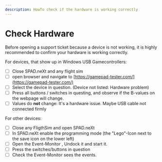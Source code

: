 ```yaml
---
description: HowTo check if the hardware is working correctly
---
```


# Check Hardware

Before opening a support ticket because a device is not working, it is highly recommended to confirm your hardware is working correctly.&#x20;

For devices, that show up in Windows USB Gamecontrollers:

* [ ] Close SPAD.neXt and any flight sim
* [ ] open browser and navigate to [https://gamepad-tester.com/](https://gamepad-tester.com/)
* [ ] Select the device in question. (Device not listed: Hardware problem)
* [ ] Press all buttons / switches in questing, and observe if the B-values on the webpage will change.
* [ ] Values do **not** change: It's a hardware issue. Maybe USB cable not connected firmly

For other devices:

* [ ] Close any FligthSim and open SPAD.neXt
* [ ] In SPAD.neXt enable the programming mode (the "Lego"-Icon next to the save icon on the lower left)
* [ ] Open the Event-Monitor , Undock it and start it.
* [ ] Press the switches/buttons in question
* [ ] Check the Event-Monitor sees the events.

